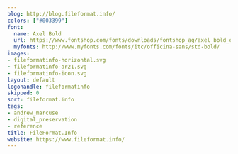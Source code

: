 ```yaml
---
blog: http://blog.fileformat.info/
colors: ["#003399"]
font:
  name: Axel Bold
  url: https://www.fontshop.com/fonts/downloads/fontshop_ag/axel_bold_ot/
  myfonts: http://www.myfonts.com/fonts/itc/officina-sans/std-bold/
images:
- fileformatinfo-horizontal.svg
- fileformatinfo-ar21.svg
- fileformatinfo-icon.svg
layout: default
logohandle: fileformatinfo
skipped: 0
sort: fileformat.info
tags:
- andrew_marcuse
- digital_preservation
- reference
title: FileFormat.Info
website: https://www.fileformat.info/
---
```

